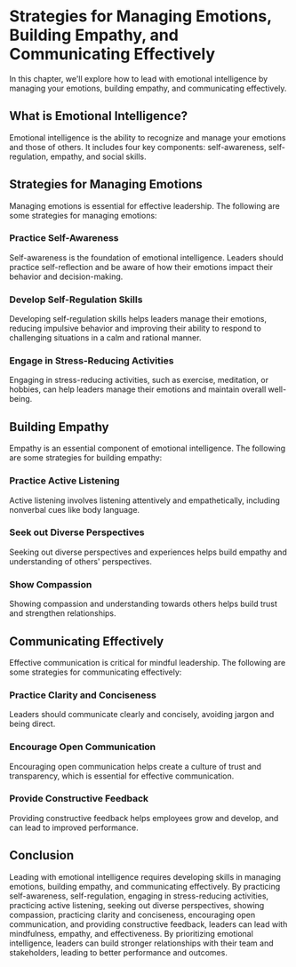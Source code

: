 # Strategies for Managing Emotions, Building Empathy, and Communicating Effectively

In this chapter, we'll explore how to lead with emotional intelligence by managing your emotions, building empathy, and communicating effectively.

What is Emotional Intelligence?
-------------------------------

Emotional intelligence is the ability to recognize and manage your emotions and those of others. It includes four key components: self-awareness, self-regulation, empathy, and social skills.

Strategies for Managing Emotions
--------------------------------

Managing emotions is essential for effective leadership. The following are some strategies for managing emotions:

### Practice Self-Awareness

Self-awareness is the foundation of emotional intelligence. Leaders should practice self-reflection and be aware of how their emotions impact their behavior and decision-making.

### Develop Self-Regulation Skills

Developing self-regulation skills helps leaders manage their emotions, reducing impulsive behavior and improving their ability to respond to challenging situations in a calm and rational manner.

### Engage in Stress-Reducing Activities

Engaging in stress-reducing activities, such as exercise, meditation, or hobbies, can help leaders manage their emotions and maintain overall well-being.

Building Empathy
----------------

Empathy is an essential component of emotional intelligence. The following are some strategies for building empathy:

### Practice Active Listening

Active listening involves listening attentively and empathetically, including nonverbal cues like body language.

### Seek out Diverse Perspectives

Seeking out diverse perspectives and experiences helps build empathy and understanding of others' perspectives.

### Show Compassion

Showing compassion and understanding towards others helps build trust and strengthen relationships.

Communicating Effectively
-------------------------

Effective communication is critical for mindful leadership. The following are some strategies for communicating effectively:

### Practice Clarity and Conciseness

Leaders should communicate clearly and concisely, avoiding jargon and being direct.

### Encourage Open Communication

Encouraging open communication helps create a culture of trust and transparency, which is essential for effective communication.

### Provide Constructive Feedback

Providing constructive feedback helps employees grow and develop, and can lead to improved performance.

Conclusion
----------

Leading with emotional intelligence requires developing skills in managing emotions, building empathy, and communicating effectively. By practicing self-awareness, self-regulation, engaging in stress-reducing activities, practicing active listening, seeking out diverse perspectives, showing compassion, practicing clarity and conciseness, encouraging open communication, and providing constructive feedback, leaders can lead with mindfulness, empathy, and effectiveness. By prioritizing emotional intelligence, leaders can build stronger relationships with their team and stakeholders, leading to better performance and outcomes.
